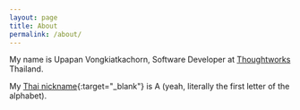 ```yaml
---
layout: page
title: About
permalink: /about/
---
```


My name is Upapan Vongkiatkachorn, Software Developer at [Thoughtworks](https://www.thoughtworks.com/) Thailand. 

My [Thai nickname](https://www.thai2english.com/learn/the-crazy-world-of-thai-nicknames){:target="_blank"} is A (yeah, literally the first letter of the alphabet).
